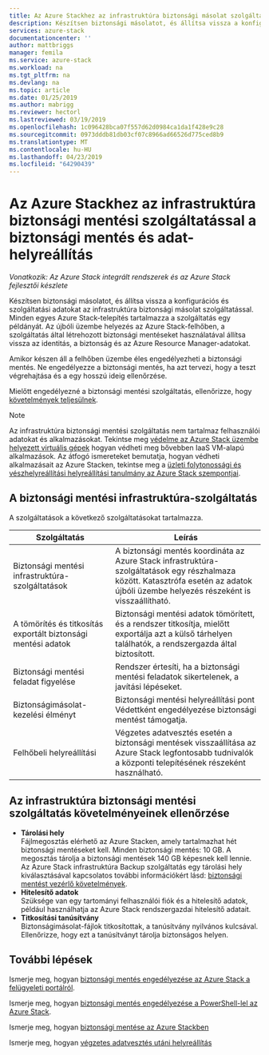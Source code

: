 ```yaml
---
title: Az Azure Stackhez az infrastruktúra biztonsági másolat szolgáltatással biztonsági mentés és adat helyreállítási |} A Microsoft Docs
description: Készítsen biztonsági másolatot, és állítsa vissza a konfigurációs és szolgáltatási adatokat az infrastruktúra biztonsági másolat szolgáltatással.
services: azure-stack
documentationcenter: ''
author: mattbriggs
manager: femila
ms.service: azure-stack
ms.workload: na
ms.tgt_pltfrm: na
ms.devlang: na
ms.topic: article
ms.date: 01/25/2019
ms.author: mabrigg
ms.reviewer: hectorl
ms.lastreviewed: 03/19/2019
ms.openlocfilehash: 1c096428bca07f557d62d0984ca1da1f428e9c28
ms.sourcegitcommit: 0973dddb81db03cf07c8966ad66526d775ced8b9
ms.translationtype: MT
ms.contentlocale: hu-HU
ms.lasthandoff: 04/23/2019
ms.locfileid: "64290439"
---
```

# <a name="backup-and-data-recovery-for-azure-stack-with-the-infrastructure-backup-service"></a>Az Azure Stackhez az infrastruktúra biztonsági mentési szolgáltatással a biztonsági mentés és adat-helyreállítás

*Vonatkozik: Az Azure Stack integrált rendszerek és az Azure Stack fejlesztői készlete*

Készítsen biztonsági másolatot, és állítsa vissza a konfigurációs és szolgáltatási adatokat az infrastruktúra biztonsági másolat szolgáltatással. Minden egyes Azure Stack-telepítés tartalmazza a szolgáltatás egy példányát. Az újbóli üzembe helyezés az Azure Stack-felhőben, a szolgáltatás által létrehozott biztonsági mentéseket használatával állítsa vissza az identitás, a biztonság és az Azure Resource Manager-adatokat. 

Amikor készen áll a felhőben üzembe éles engedélyezheti a biztonsági mentés. Ne engedélyezze a biztonsági mentés, ha azt tervezi, hogy a teszt végrehajtása és a egy hosszú ideig ellenőrzése.

Mielőtt engedélyezné a biztonsági mentési szolgáltatás, ellenőrizze, hogy [követelmények teljesülnek](#verify-requirements-for-the-infrastructure-backup-service).

> [!Note]  
> Az infrastruktúra biztonsági mentési szolgáltatás nem tartalmaz felhasználói adatokat és alkalmazásokat. Tekintse meg [védelme az Azure Stack üzembe helyezett virtuális gépek](../user/azure-stack-manage-vm-protect.md) hogyan védheti meg bővebben IaaS VM-alapú alkalmazások. Az átfogó ismereteket bemutatja, hogyan védheti alkalmazásait az Azure Stacken, tekintse meg a [üzleti folytonossági és vészhelyreállítási helyreállítási tanulmány az Azure Stack szempontjai](https://aka.ms/azurestackbcdrconsiderationswp).

## <a name="the-infrastructure-backup-service"></a>A biztonsági mentési infrastruktúra-szolgáltatás

A szolgáltatások a következő szolgáltatásokat tartalmazza.

| Szolgáltatás                                            | Leírás                                                                                                                                                |
|----------------------------------------------------|------------------------------------------------------------------------------------------------------------------------------------------------------------|
| Biztonsági mentési infrastruktúra-szolgáltatások                     | A biztonsági mentés koordináta az Azure Stack infrastruktúra-szolgáltatások egy részhalmaza között. Katasztrófa esetén az adatok újbóli üzembe helyezés részeként is visszaállítható. |
| A tömörítés és titkosítás exportált biztonsági mentési adatok | Biztonsági mentési adatok tömörített, és a rendszer titkosítja, mielőtt exportálja azt a külső tárhelyen találhatók, a rendszergazda által biztosított.                |
| Biztonsági mentési feladat figyelése                              | Rendszer értesíti, ha a biztonsági mentési feladatok sikertelenek, a javítási lépéseket.                                                                                                |
| Biztonságimásolat-kezelési élményt                       | Biztonsági mentési helyreállítási pont Védettként engedélyezése biztonsági mentést támogatja.                                                                                                                         |
| Felhőbeli helyreállítási                                     | Végzetes adatvesztés esetén a biztonsági mentések visszaállítása az Azure Stack legfontosabb tudnivalók a központi telepítésének részeként használható.                                 |

## <a name="verify-requirements-for-the-infrastructure-backup-service"></a>Az infrastruktúra biztonsági mentési szolgáltatás követelményeinek ellenőrzése

- **Tárolási hely**  
  Fájlmegosztás elérhető az Azure Stacken, amely tartalmazhat hét biztonsági mentéseket kell. Minden biztonsági mentés: 10 GB. A megosztás tárolja a biztonsági mentések 140 GB képesnek kell lennie. Az Azure Stack infrastruktúra Backup szolgáltatás egy tárolási hely kiválasztásával kapcsolatos további információkért lásd: [biztonsági mentést vezérlő követelmények](azure-stack-backup-reference.md#backup-controller-requirements).
- **Hitelesítő adatok**  
  Szüksége van egy tartományi felhasználói fiók és a hitelesítő adatok, például használhatja az Azure Stack rendszergazdai hitelesítő adatait.
- **Titkosítási tanúsítvány**  
  Biztonságimásolat-fájlok titkosítottak, a tanúsítvány nyilvános kulcsával. Ellenőrizze, hogy ezt a tanúsítványt tárolja biztonságos helyen. 


## <a name="next-steps"></a>További lépések

Ismerje meg, hogyan [biztonsági mentés engedélyezése az Azure Stack a felügyeleti portálról](azure-stack-backup-enable-backup-console.md).

Ismerje meg, hogyan [biztonsági mentés engedélyezése a PowerShell-lel az Azure Stack](azure-stack-backup-enable-backup-powershell.md).

Ismerje meg, hogyan [biztonsági mentése az Azure Stackben](azure-stack-backup-back-up-azure-stack.md )

Ismerje meg, hogyan [végzetes adatvesztés utáni helyreállítás](azure-stack-backup-recover-data.md)
